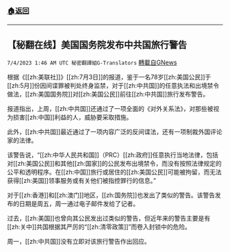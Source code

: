###  [:house:返回](README.md)
---


## 【秘翻在线】美国国务院发布中共国旅行警告
`7/4/2023 1:46 AM UTC 秘密翻譯組G-Translators` [轉載自GNews](https://gnews.org/articles/1434750)

根据《[[zh:美联社]]》[[zh:7月3日]]的报道，鉴于一名78岁[[zh:美国公民]]于[[zh:5月]]份因间谍罪被判处终身监禁，对于[[zh:中共国]]的任意执法和出境禁令做法，[[zh:美国国务院]]对[[zh:美国公民]]前往[[zh:中共国]]旅行发布警告。

报道指出，上周，[[zh:中共国]]还通过了一项全面的《对外关系法》，对那些被视为损害[[zh:中国]]利益的人，威胁要采取措施。

此外，[[zh:中共国]]最近通过了一项内容广泛的反间谍法，还有一项制裁外国评论家的法律。

该警告说，“[[zh:中华人民共和国]]（PRC）[[zh:政府]]任意执行当地法律，包括对[[zh:美国公民]]和其他[[zh:国家]]的公民发布出境禁令，而没有按照法律规定的公平和透明程序。在[[zh:中国]]旅行或居住的[[zh:美国公民]]可能被拘留，而无法获得[[zh:美国]]领事服务或有关他们被指控罪行的信息。”

对于[[zh:香港]]和[[zh:澳门]]地区，[[zh:国务院]]也发出了类似的警告。该警告发布的日期是周五，周一通过电子邮件发给了记者。

过去，[[zh:美国]]也曾向其公民发出过类似的警告，但近年来的警告主要是有[[zh:关中]]共国根据其严厉的“[[zh:清零政策]]”而卷入封锁中的危险。

周一，[[zh:中共国]]没有立即对该旅行警告作出回应。
